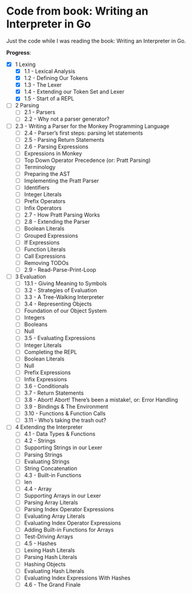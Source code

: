 # Code from book: Writing an Interpreter in Go

Just the code while I was reading the book: Writing an Interpreter in Go.

**Progress**:

* [x] 1 Lexing
    * [x] 1.1 - Lexical Analysis
    * [x] 1.2 - Defining Our Tokens
    * [x] 1.3 - The Lexer
    * [x] 1.4 - Extending our Token Set and Lexer
    * [x] 1.5 - Start of a REPL
* [ ] 2 Parsing
    * [ ] 2.1 - Parsers
    * [ ] 2.2 - Why not a parser generator?
* [ ] 2.3 - Writing a Parser for the Monkey Programming Language
    * [ ] 2.4 - Parser’s first steps: parsing let statements
    * [ ] 2.5 - Parsing Return Statements
    * [ ] 2.6 - Parsing Expressions
    * [ ] Expressions in Monkey
    * [ ] Top Down Operator Precedence (or: Pratt Parsing)
    * [ ] Terminology
    * [ ] Preparing the AST
    * [ ] Implementing the Pratt Parser
    * [ ] Identifiers
    * [ ] Integer Literals
    * [ ] Prefix Operators
    * [ ] Infix Operators
    * [ ] 2.7 - How Pratt Parsing Works
    * [ ] 2.8 - Extending the Parser
    * [ ] Boolean Literals
    * [ ] Grouped Expressions
    * [ ] If Expressions
    * [ ] Function Literals
    * [ ] Call Expressions
    * [ ] Removing TODOs
    * [ ] 2.9 - Read-Parse-Print-Loop
* [ ] 3 Evaluation
    * [ ] 13.1 - Giving Meaning to Symbols
    * [ ] 3.2 - Strategies of Evaluation
    * [ ] 3.3 - A Tree-Walking Interpreter
    * [ ] 3.4 - Representing Objects
    * [ ] Foundation of our Object System
    * [ ] Integers
    * [ ] Booleans
    * [ ] Null
    * [ ] 3.5 - Evaluating Expressions
    * [ ] Integer Literals
    * [ ] Completing the REPL
    * [ ] Boolean Literals
    * [ ] Null
    * [ ] Prefix Expressions
    * [ ] Infix Expressions
    * [ ] 3.6 - Conditionals
    * [ ] 3.7 - Return Statements
    * [ ] 3.8 - Abort! Abort! There’s been a mistake!, or: Error Handling
    * [ ] 3.9 - Bindings & The Environment
    * [ ] 3.10 - Functions & Function Calls
    * [ ] 3.11 - Who’s taking the trash out?
* [ ] 4 Extending the Interpreter
    * [ ] 4.1 - Data Types & Functions
    * [ ] 4.2 - Strings
    * [ ] Supporting Strings in our Lexer
    * [ ] Parsing Strings
    * [ ] Evaluating Strings
    * [ ] String Concatenation
    * [ ] 4.3 - Built-in Functions
    * [ ] len
    * [ ] 4.4 - Array
    * [ ] Supporting Arrays in our Lexer
    * [ ] Parsing Array Literals
    * [ ] Parsing Index Operator Expressions
    * [ ] Evaluating Array Literals
    * [ ] Evaluating Index Operator Expressions
    * [ ] Adding Built-in Functions for Arrays
    * [ ] Test-Driving Arrays
    * [ ] 4.5 - Hashes
    * [ ] Lexing Hash Literals
    * [ ] Parsing Hash Literals
    * [ ] Hashing Objects
    * [ ] Evaluating Hash Literals
    * [ ] Evaluating Index Expressions With Hashes
    * [ ] 4.6 - The Grand Finale
